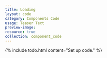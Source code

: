 ```yaml
---
title: Loading
layout: code
category: Components Code
usage: Teaser Text
preview-image:
resource: true
collection: component_code
---
```


{% include todo.html content="Set up code." %}
